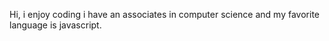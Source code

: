   Hi, i enjoy coding i have an associates in computer science and my favorite language is javascript.

